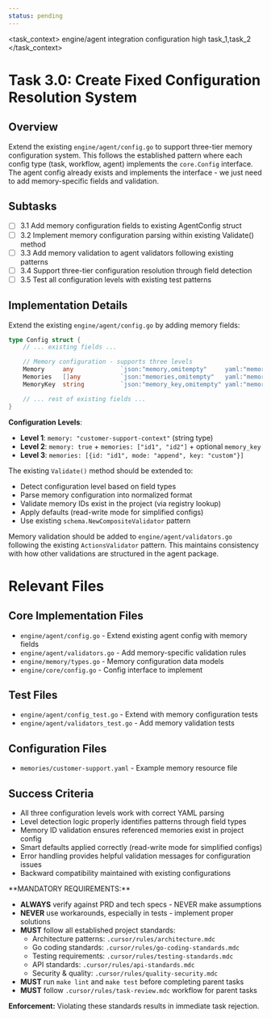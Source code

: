 ```yaml
---
status: pending
---
```


<task_context>
<domain>engine/agent</domain>
<type>integration</type>
<scope>configuration</scope>
<complexity>high</complexity>
<dependencies>task_1,task_2</dependencies>
</task_context>

# Task 3.0: Create Fixed Configuration Resolution System

## Overview

Extend the existing `engine/agent/config.go` to support three-tier memory configuration system. This follows the established pattern where each config type (task, workflow, agent) implements the `core.Config` interface. The agent config already exists and implements the interface - we just need to add memory-specific fields and validation.

## Subtasks

- [ ] 3.1 Add memory configuration fields to existing AgentConfig struct
- [ ] 3.2 Implement memory configuration parsing within existing Validate() method
- [ ] 3.3 Add memory validation to agent validators following existing patterns
- [ ] 3.4 Support three-tier configuration resolution through field detection
- [ ] 3.5 Test all configuration levels with existing test patterns

## Implementation Details

Extend the existing `engine/agent/config.go` by adding memory fields:

```go
type Config struct {
    // ... existing fields ...

    // Memory configuration - supports three levels
    Memory     any             `json:"memory,omitempty"     yaml:"memory,omitempty"     mapstructure:"memory,omitempty"`
    Memories   []any           `json:"memories,omitempty"   yaml:"memories,omitempty"   mapstructure:"memories,omitempty"`
    MemoryKey  string          `json:"memory_key,omitempty" yaml:"memory_key,omitempty" mapstructure:"memory_key,omitempty"`

    // ... rest of existing fields ...
}
```

**Configuration Levels**:

- **Level 1**: `memory: "customer-support-context"` (string type)
- **Level 2**: `memory: true` + `memories: ["id1", "id2"]` + optional `memory_key`
- **Level 3**: `memories: [{id: "id1", mode: "append", key: "custom"}]`

The existing `Validate()` method should be extended to:

- Detect configuration level based on field types
- Parse memory configuration into normalized format
- Validate memory IDs exist in the project (via registry lookup)
- Apply defaults (read-write mode for simplified configs)
- Use existing `schema.NewCompositeValidator` pattern

Memory validation should be added to `engine/agent/validators.go` following the existing `ActionsValidator` pattern. This maintains consistency with how other validations are structured in the agent package.

# Relevant Files

## Core Implementation Files

- `engine/agent/config.go` - Extend existing agent config with memory fields
- `engine/agent/validators.go` - Add memory-specific validation rules
- `engine/memory/types.go` - Memory configuration data models
- `engine/core/config.go` - Config interface to implement

## Test Files

- `engine/agent/config_test.go` - Extend with memory configuration tests
- `engine/agent/validators_test.go` - Add memory validation tests

## Configuration Files

- `memories/customer-support.yaml` - Example memory resource file

## Success Criteria

- All three configuration levels work with correct YAML parsing
- Level detection logic properly identifies patterns through field types
- Memory ID validation ensures referenced memories exist in project config
- Smart defaults applied correctly (read-write mode for simplified configs)
- Error handling provides helpful validation messages for configuration issues
- Backward compatibility maintained with existing configurations

<critical>
**MANDATORY REQUIREMENTS:**

- **ALWAYS** verify against PRD and tech specs - NEVER make assumptions
- **NEVER** use workarounds, especially in tests - implement proper solutions
- **MUST** follow all established project standards:
    - Architecture patterns: `.cursor/rules/architecture.mdc`
    - Go coding standards: `.cursor/rules/go-coding-standards.mdc`
    - Testing requirements: `.cursor/rules/testing-standards.mdc`
    - API standards: `.cursor/rules/api-standards.mdc`
    - Security & quality: `.cursor/rules/quality-security.mdc`
- **MUST** run `make lint` and `make test` before completing parent tasks
- **MUST** follow `.cursor/rules/task-review.mdc` workflow for parent tasks

**Enforcement:** Violating these standards results in immediate task rejection.
</critical>
